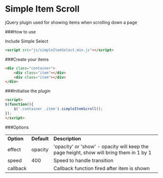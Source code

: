 Simple Item Scroll
=========
jQuery plugin used for showing items when scrolling down a page

###How to use

Include Simple Select

```html
<script src="js/simpleItemSelect.min.js"></script>
```

###Create your items

```html
<div class="container">
    <div class="item"></div>
    <div class="item"></div>
</div>
```

###Initialise the plugin

```html
<script>
$(function(){
	$('.container .item').simpleItemScroll();
});
</script>
```

###Options

<table>
	<tr>
		<td><strong>Option</strong></td>
		<td><strong>Default</strong></td>
		<td><strong>Description</strong></td>
	</tr>
	<tr>
		<td>effect</td>
		<td>opacity</td>
		<td>'opacity' or 'show' - opacity will keep the page height, show will bring them in 1 by 1</td>
	</tr>
	<tr>
		<td>speed</td>
		<td>400</td>
		<td>Speed to handle transition</td>
	</tr>
	<tr>
		<td>callback</td>
		<td></td>
		<td>Callback function fired after item is shown</td>
	</tr>
</table>
